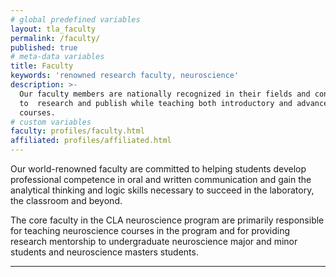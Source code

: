 ```yaml
---
# global predefined variables
layout: tla_faculty
permalink: /faculty/
published: true
# meta-data variables
title: Faculty
keywords: 'renowned research faculty, neuroscience'
description: >-
  Our faculty members are nationally recognized in their fields and continue
  to  research and publish while teaching both introductory and advanced
  courses.
# custom variables
faculty: profiles/faculty.html
affiliated: profiles/affiliated.html
---
```

Our world-renowned faculty are committed to helping students develop professional competence in oral and written communication and gain the analytical thinking and logic skills necessary to succeed in the laboratory, the classroom and beyond.

The core faculty in the CLA neuroscience program are primarily responsible for teaching neuroscience courses in the program and for providing research mentorship to undergraduate neuroscience major and minor students and neuroscience masters students.

___
